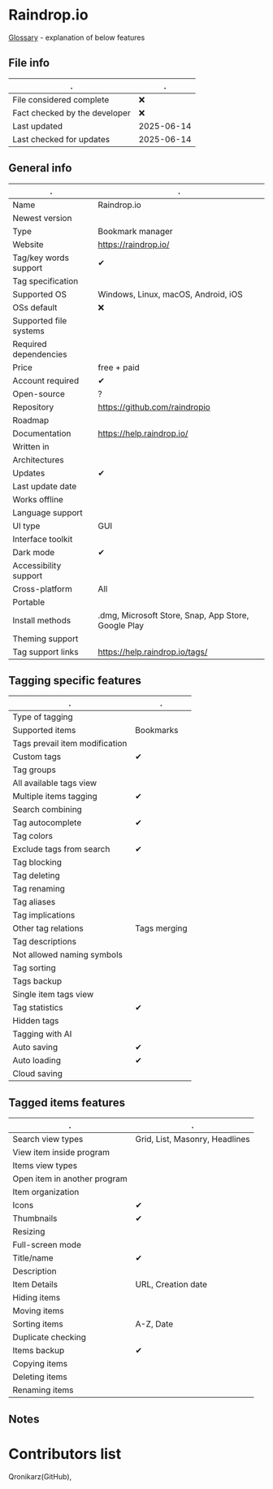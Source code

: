 # Raindrop.io
[Glossary](glossary.md) - explanation of below features

## File info
. | . |
---|---
File considered complete | ❌
Fact checked by the developer | ❌
Last updated | 2025-06-14
Last checked for updates | 2025-06-14

## General info
. | . |
---|---
Name | Raindrop.io
Newest version | 
Type | Bookmark manager
Website | https://raindrop.io/
Tag/key words support | ✔
Tag specification | 
Supported OS | Windows, Linux, macOS, Android, iOS
OSs default | ❌
Supported file systems | 
Required dependencies | 
Price | free + paid
Account required | ✔
Open-source | ?
Repository | https://github.com/raindropio
Roadmap | 
Documentation | https://help.raindrop.io/
Written in | 
Architectures | 
Updates | ✔
Last update date | 
Works offline | 
Language support | 
UI type | GUI
Interface toolkit | 
Dark mode | ✔
Accessibility support | 
Cross-platform | All
Portable | 
Install methods | .dmg, Microsoft Store, Snap, App Store, Google Play
Theming support | 
Tag support links | https://help.raindrop.io/tags/

## Tagging specific features
. | . |
---|---
Type of tagging | 
Supported items | Bookmarks
Tags prevail item modification | 
Custom tags | ✔
Tag groups | 
All available tags view | 
Multiple items tagging | ✔
Search combining | 
Tag autocomplete | ✔
Tag colors | 
Exclude tags from search | ✔
Tag blocking | 
Tag deleting | 
Tag renaming | 
Tag aliases | 
Tag implications | 
Other tag relations | Tags merging
Tag descriptions | 
Not allowed naming symbols | 
Tag sorting | 
Tags backup | 
Single item tags view | 
Tag statistics | ✔
Hidden tags | 
Tagging with AI | 
Auto saving | ✔
Auto loading | ✔
Cloud saving | 

## Tagged items features
. | . |
---|---
Search view types | Grid, List, Masonry, Headlines
View item inside program | 
Items view types | 
Open item in another program | 
Item organization | 
Icons | ✔
Thumbnails | ✔
Resizing | 
Full-screen mode | 
Title/name | ✔
Description | 
Item Details | URL, Creation date
Hiding items | 
Moving items | 
Sorting items | A-Z, Date
Duplicate checking | 
Items backup | ✔
Copying items | 
Deleting items | 
Renaming items | 

## Notes


# Contributors list
Qronikarz(GitHub), 

